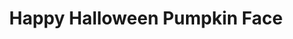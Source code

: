 ---
pid: MX179
title: Happy Halloween Pumpkin Face
location_transcription: Global Leadership Academy Southwest
zipcode: '19139'
outside_phl: 
neighborhood: Walnut Hill
age: '10'
age_range: 6-13
instagram: 
image_file_name: MX_179.jpg
proposal_transcription: 
topic: Unknown
topic_summary: '0'
type: Other No Form
keywords_other: pumpkin, halloween
credit: Diamonique Smith
image_labels: 
twitter: 
facebook: 
permalink: "/monuments/mx179/"
layout: item-page
---
